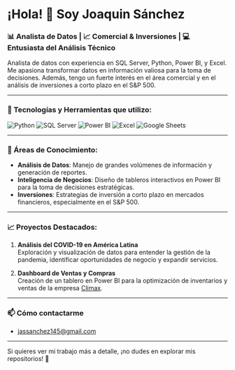 # ¡Hola! 👋 Soy Joaquin Sánchez

### 📊 Analista de Datos | 📈 Comercial & Inversiones | 💻 Entusiasta del Análisis Técnico

Analista de datos con experiencia en SQL Server, Python, Power BI, y Excel. Me apasiona transformar datos en información valiosa para la toma de decisiones. Además, tengo un fuerte interés en el área comercial y en el análisis de inversiones a corto plazo en el S&P 500.

---

### 🔧 Tecnologías y Herramientas que utilizo:

![Python](https://img.shields.io/badge/Python-3776AB?style=for-the-badge&logo=python&logoColor=white)
![SQL Server](https://img.shields.io/badge/SQL%20Server-CC2927?style=for-the-badge&logo=microsoft-sql-server&logoColor=white)
![Power BI](https://img.shields.io/badge/Power%20BI-F2C811?style=for-the-badge&logo=power-bi&logoColor=black)
![Excel](https://img.shields.io/badge/Excel-217346?style=for-the-badge&logo=microsoft-excel&logoColor=white)
![Google Sheets](https://img.shields.io/badge/Google%20Sheets-34A853?style=for-the-badge&logo=google-sheets&logoColor=white)

---

### 🧠 Áreas de Conocimiento:

- **Análisis de Datos**: Manejo de grandes volúmenes de información y generación de reportes.
- **Inteligencia de Negocios**: Diseño de tableros interactivos en Power BI para la toma de decisiones estratégicas.
- **Inversiones**: Estrategias de inversión a corto plazo en mercados financieros, especialmente en el S&P 500.

---

### 📈 Proyectos Destacados:

1. **Análisis del COVID-19 en América Latina**  
   Exploración y visualización de datos para entender la gestión de la pandemia, identificar oportunidades de negocio y expandir servicios.

2. **Dashboard de Ventas y Compras**  
   Creación de un tablero en Power BI para la optimización de inventarios y ventas de la empresa [Climax](#).

---

### 📫 Cómo contactarme
- jassanchez145@gmail.com

---

Si quieres ver mi trabajo más a detalle, ¡no dudes en explorar mis repositorios! 🚀


